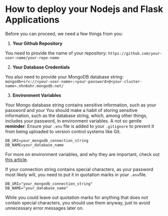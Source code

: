 # How to deploy your Nodejs and Flask Applications
 
 Before you can proceed, we need a few things from you:
 
1. **Your Github Repository**

You need to provide the name of your repository: `https://github.com/your-user-name/your-repo-name`


2. **Your Database Credentials**

You also need to provide your MongoDB database string: `mongodb+srv://<your-user-name>:<your-password>@<your-cluster-name>.nhn6ohr.mongodb.net/`


3. **Environment Variables**

Your Mongo database string contains sensitive information, such as your password and your 
You should make a habit of storing sensitive information, such as the database string, which, among other things, includes your password, in environment variables. A not so gentle **reminder**: Ensure your `.env` file is added to your `.gitignore` to prevent it from being uploaded to version control systems like Git.

```
DB_URI=your_mongodb_connection_string
DB_NAME=your_database_name
```
For more on environment variables, and why they are important, check out [this article](https://www.dreamhost.com/blog/environment-variables/).

If your connection string contains special characters, as your password most likely will, you need to put it in quotation marks in your `.env`file. 

```
DB_URI="your_mongodb_connection_string"
DB_NAME="your_database_name"
```

While you could leave out quotation marks for anything that does not contain special characters, you should use them anyway, just to avoid unnecessary error messages later on.